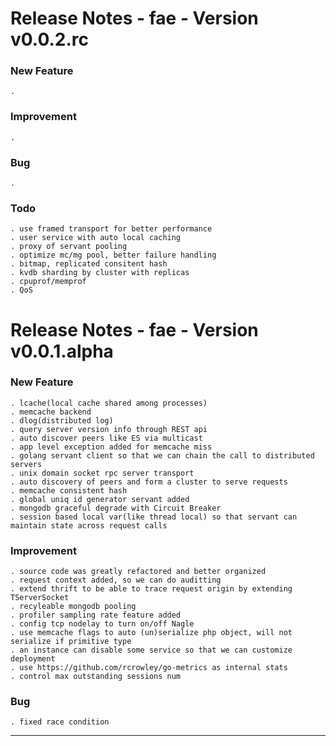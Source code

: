 Release Notes - fae - Version v0.0.2.rc
=======================================

### New Feature

    .

### Improvement

    .

###  Bug

    .

### Todo

    . use framed transport for better performance 
    . user service with auto local caching
    . proxy of servant pooling
    . optimize mc/mg pool, better failure handling
    . bitmap, replicated consitent hash
    . kvdb sharding by cluster with replicas
    . cpuprof/memprof
    . QoS

Release Notes - fae - Version v0.0.1.alpha
==========================================

### New Feature

    . lcache(local cache shared among processes)
    . memcache backend
    . dlog(distributed log)
    . query server version info through REST api
    . auto discover peers like ES via multicast
    . app level exception added for memcache miss
    . golang servant client so that we can chain the call to distributed servers
    . unix domain socket rpc server transport
    . auto discovery of peers and form a cluster to serve requests
    . memcache consistent hash
    . global uniq id generator servant added
    . mongodb graceful degrade with Circuit Breaker
    . session based local var(like thread local) so that servant can maintain state across request calls

### Improvement

    . source code was greatly refactored and better organized
    . request context added, so we can do auditting
    . extend thrift to be able to trace request origin by extending TServerSocket
    . recyleable mongodb pooling 
    . profiler sampling rate feature added
    . config tcp nodelay to turn on/off Nagle
    . use memcache flags to auto (un)serialize php object, will not serialize if primitive type
    . an instance can disable some service so that we can customize deployment
    . use https://github.com/rcrowley/go-metrics as internal stats
    . control max outstanding sessions num

### Bug

    . fixed race condition



----
